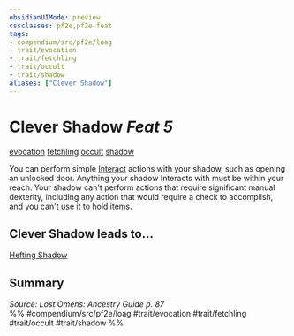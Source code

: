 ```yaml
---
obsidianUIMode: preview
cssclasses: pf2e,pf2e-feat
tags:
- compendium/src/pf2e/loag
- trait/evocation
- trait/fetchling
- trait/occult
- trait/shadow
aliases: ["Clever Shadow"]
---
```

# Clever Shadow  *Feat 5*  
[evocation](rules/traits/evocation.md "Evocation School Trait")  [fetchling](rules/traits/fetchling-b2.md "Fetchling Ancestry & Heritage Trait")  [occult](rules/traits/occult.md "Occult Tradition Trait")  [shadow](rules/traits/shadow.md "Shadow General Trait")  


You can perform simple [Interact](rules/actions/interact.md) actions with your shadow, such as opening an unlocked door. Anything your shadow Interacts with must be within your reach. Your shadow can't perform actions that require significant manual dexterity, including any action that would require a check to accomplish, and you can't use it to hold items.

## Clever Shadow leads to...

[Hefting Shadow](compendium/feats/hefting-shadow-loag.md)

## Summary

*Source: Lost Omens: Ancestry Guide p. 87*  
%% #compendium/src/pf2e/loag #trait/evocation #trait/fetchling #trait/occult #trait/shadow %%